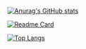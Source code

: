 [![Anurag's GitHub stats](https://github-readme-stats.vercel.app/api?username=deenyshomar&count_private=true&show_icons=true&theme=radical)](https://github.com/anuraghazra/github-readme-stats)

[![Readme Card](https://github-readme-stats.vercel.app/api/pin/?username=deenyshomar&repo=github-readme-stats)](https://github.com/deenyshomar/github-readme-stats)

[![Top Langs](https://github-readme-stats.vercel.app/api/top-langs/?username=deenyshomar&layout=compact)](https://github.com/deenyshomar/github-readme-stats)
